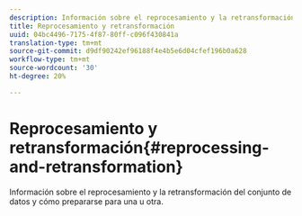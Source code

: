 ```yaml
---
description: Información sobre el reprocesamiento y la retransformación del conjunto de datos y cómo prepararse para una u otra.
title: Reprocesamiento y retransformación
uuid: 04bc4496-7175-4f87-80ff-c096f430841a
translation-type: tm+mt
source-git-commit: d9df90242ef96188f4e4b5e6d04cfef196b0a628
workflow-type: tm+mt
source-wordcount: '30'
ht-degree: 20%

---
```



# Reprocesamiento y retransformación{#reprocessing-and-retransformation}

Información sobre el reprocesamiento y la retransformación del conjunto de datos y cómo prepararse para una u otra.

